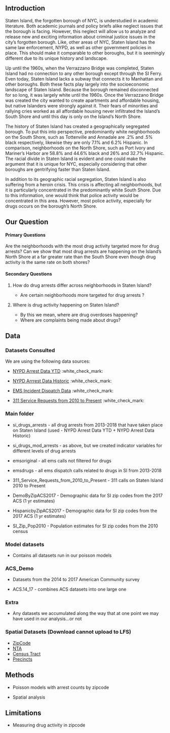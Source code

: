 Introduction
------------

Staten Island, the forgotten borough of NYC, is understudied in academic literature. Both academic journals and policy briefs alike neglect issues that the borough is facing. However, this neglect will allow us to analyze and release new and exciting information about criminal justice issues in the city’s forgotten borough. Like, other areas of NYC, Staten Island has the same law enforcement, NYPD, as well as other government policies in place. This should make it comparable to other boroughs, but it is seemingly different due to its unique history and landscape.

Up until the 1960s, when the Verrazzano Bridge was completed, Staten Island had no connection to any other borough except through the SI Ferry. Even today, Staten Island lacks a subway that connects it to Manhattan and other boroughs. Both these facts play largely into the socioeconomic landscape of Staten Island. Because the borough remained disconnected for so long, it was largely white until the 1960s. Once the Verrazzano Bridge was created the city wanted to create apartments and affordable housing, but native Islanders were strongly against it. Their fears of minorities and rallying cries worked as all affordable housing never infiltrated the Island’s South Shore and until this day is only on the Island’s North Shore.

The history of Staten Island has created a geographically segregated borough. To put this into perspective, predominantly white neighborhoods on the South Shore, such as Tottenville and Annadale are .2% and .5% black respectively, likewise they are only 7.1% and 6.2% Hispanic. In comparison, neighborhoods on the North Shore, such as Port Ivory and Mariner’s Harbor are 58.8% and 44.6% black and 26% and 32.7% Hispanic. The racial divide in Staten Island is evident and one could make the argument that it is unique for NYC, especially considering that other boroughs are gentrifying faster than Staten Island.

In addition to its geographic racial segregation, Staten Island is also suffering from a heroin crisis. This crisis is affecting all neighborhoods, but it is particularly concentrated in the predominantly white South Shore. Due to this information, one would think that police activity would be concentrated in this area. However, most police activity, especially for drugs occurs on the borough’s North Shore.

Our Question
------------

#### Primary Questions

Are the neighborhoods with the most drug activity targeted more for drug arrests? Can we show that most drug arrests are happening on the Island’s North Shore at a far greater rate than the South Shore even though drug activity is the same rate on both shores?

#### Secondary Questions

1.  How do drug arrests differ across neighborhoods in Staten Island?

    -   Are certain neighborhoods more targeted for drug arrests ?

2.  Where is drug activity happening on Staten Island?

    -   By this we mean, where are drug overdoses happening?
    -   Where are complaints being made about drugs?

Data
----

### Datasets Consulted

We are using the following data sources:

-   [NYPD Arrest Data YTD](https://data.cityofnewyork.us/Public-Safety/NYPD-Arrest-Data-Year-to-Date-/uip8-fykc) :white\_check\_mark:

-   [NYPD Arrrest Data Historic](https://data.cityofnewyork.us/Public-Safety/NYPD-Arrests-Data-Historic-/8h9b-rp9u) :white\_check\_mark:

-   [EMS Incident Dispatch Data](https://data.cityofnewyork.us/Public-Safety/EMS-Incident-Dispatch-Data/76xm-jjuj) :white\_check\_mark:

-   [311 Service Requests from 2010 to Present](https://nycopendata.socrata.com/Social-Services/311-Service-Requests-from-2010-to-Present/erm2-nwe9) :white\_check\_mark:

### Main folder

-   si\_drugs\_arrests - all drug arrests from 2013-2018 that have taken place on Staten Island (used - NYPD Arrest Data YTD + NYPD Arrest Data Historic)

-   si\_drugs\_mod\_arrests - as above, but we created indicator variables for different levels of drug arrests

-   emsoriginal - all ems calls not filtered for drugs

-   emsdrugs - all ems dispatch calls related to drugs in SI from 2013-2018

-   311\_Service\_Requests\_from\_2010\_to\_Present - 311 calls on Staten Island 2010 to Present

-   DemoByZipACS2017 - Demographic data for SI zip codes from the 2017 ACS (1 yr estimates)

-   HispanicbyZipACS2017 - Demographic data for SI zip codes from the 2017 ACS (1 yr estimates)

-   SI\_Zip\_Pop2010 - Population estimates for SI zip codes from the 2010 census

### Model datasets

-   Contains all datasets run in our poisson models

### ACS\_Demo

-   Datasets from the 2014 to 2017 American Community survey

-   ACS.14\_17 - combines ACS datasets into one large one

### Extra

-   Any datasets we accumulated along the way that at one point we may have used in our analysis...or not

### Spatial Datasets (Download cannot upload to LFS)

-   [ZipCode](https://data.cityofnewyork.us/Business/Zip-Code-Boundaries/i8iw-xf4u)
-   [NTA](https://data.cityofnewyork.us/City-Government/Neighborhood-Tabulation-Areas/cpf4-rkhq)
-   [Census Tract](https://data.cityofnewyork.us/City-Government/2010-Census-Tracts/fxpq-c8ku)
-   [Precincts](https://data.cityofnewyork.us/Public-Safety/Police-Precincts/78dh-3ptz)

Methods
-------

-   Poisson models with arrest counts by zipcode

-   Spatial analysis

Limitations
-----------

-   Measuring drug activity in zipcode
